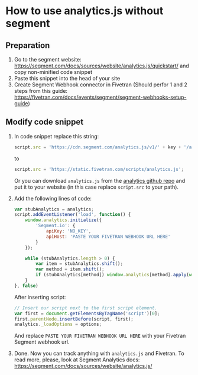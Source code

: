 # How to use analytics.js without segment

## Preparation

1. Go to the segment website: https://segment.com/docs/sources/website/analytics.js/quickstart/ and copy non-minified code snippet
1. Paste this snippet into the head of your site
1. Create Segment Webhook connector in Fivetran (Should perfor 1 and 2 steps from this guide: https://fivetran.com/docs/events/segment/segment-webhooks-setup-guide)

## Modify code snippet

1. In code snippet replace this string:
    ```js
    script.src = 'https://cdn.segment.com/analytics.js/v1/' + key + '/analytics.min.js';
    ```
    to 
    ```js
    script.src = 'https://static.fivetran.com/scripts/analytics.js';
    ```
    Or you can download `analytics.js` from the [analytics github repo](https://github.com/segmentio/analytics.js?files=1) and put it to your website (in this case replace `script.src` to your path).

2. Add the following lines of code: 
    ```js
    var stubAnalytics = analytics;
    script.addEventListener('load', function() {
        window.analytics.initialize({
            'Segment.io': {
                apiKey: 'NO_KEY',
                apiHost: 'PASTE YOUR FIVETRAN WEBHOOK URL HERE'
            }
        });

        while (stubAnalytics.length > 0) {
            var item = stubAnalytics.shift();
            var method = item.shift();
            if (stubAnalytics[method]) window.analytics[method].apply(window.analytics, item);
        }
    }, false)
    ```
    After inserting script:
    ```js
    // Insert our script next to the first script element.
    var first = document.getElementsByTagName('script')[0];
    first.parentNode.insertBefore(script, first);
    analytics._loadOptions = options;
    ```
    And replace `PASTE YOUR FIVETRAN WEBHOOK URL HERE` with your Fivetran Segment webhook url.
3. Done. Now you can track anything with `analytics.js` and Fivetran. To read more, please, look at Segment Analytics docs: https://segment.com/docs/sources/website/analytics.js/
